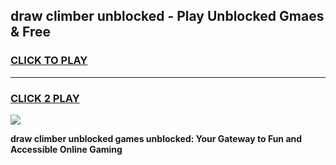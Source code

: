 
## draw climber unblocked - Play Unblocked Gmaes & Free
<h3>
<a href="https://news.freeplayer.one?title=draw_climber_unblocked&ref=16F">CLICK TO PLAY</a></h3>
<hr>

<h3>
<a href="https://news.freeplayer.one?title=draw_climber_unblocked&ref=16F">CLICK 2 PLAY</a>
  
</h3>

<a href="https://news.freeplayer.one?title=draw_climber_unblocked&ref=16F/"><img src="https://clearcache.store/games.png"></a>


**draw climber unblocked games unblocked: Your Gateway to Fun and Accessible Online Gaming**
